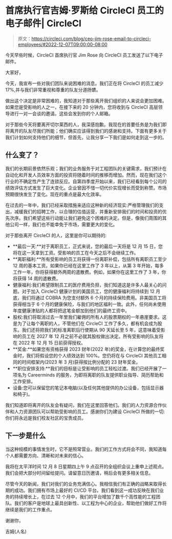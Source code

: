 # 首席执行官吉姆·罗斯给 CircleCI 员工的电子邮件| CircleCI

> 原文：<https://circleci.com/blog/ceo-jim-rose-email-to-circleci-employees/#2022-12-07T09:00:00-08:00>

今天早些时候，CircleCI 首席执行官 Jim Rose 向 CircleCI 员工发送了以下电子邮件。

大家好，

今天，我宣布一些对我们团队来说困难的消息。我们正在将 CircleCI 的员工减少 17%,并与我们非常重视和尊重的队友分道扬镳。

做出这个决定是非常困难的，我知道对于那些离开我们组织的人来说会更加困难。如果您是受影响的人之一，在接下来的 20 分钟内，您将收到与 CircleCI 高层领导进行一对一会谈的邀请。这些会发到你的个人邮箱。

对于那些今天将要离开切尔莱西的人，我深感抱歉。我现在的首要任务是为我们即将离开的队友尽我们所能；他们确实应该得到我们的感谢和支持。下面有更多关于我们计划如何支持他们的细节，但首先，让我分享一下我们是如何走到这一步的。

## 什么变了？

我们的长期前景依然乐观；我们的业务服务于对工程团队的关键需求，我们预计在自动化和开发人员效率方面的投资将随着时间的推移而增加。然而，现在我们这个行业的不确定性产生了连锁反应。自第四季度开始以来，我们已经看到每个公司的绩效评估方式发生了巨大变化。企业曾因不惜一切代价实现增长而受到称赞。市场预期很快发生了变化。现在的重点是最大化效率。

在过去的一年中，我们已经采取措施来适应这种新的经济现实:严格管理我们的支出，减缓我们的招聘工作，以合理的估值运营，并重新安排我们的时间和投资的优先次序。我们希望这些行动能让我们避免这个困难的决定。但是，像我们周围的其他公司一样，我们也不能幸免于市场，需要更大的变化。

对于那些离开 CircleCI 的人，这里是你可以期待的:

*   **最后一天:**对于离职员工，正式来说，您的最后一天将是 12 月 15 日，您将在这一天拿到工资。受影响的员工在今天之后不会继续工作。
*   **离职福利:**所有受影响的员工将获得一份离职补偿，包括所有离职员工至少 12 周的基本工资。如果你已经在这里工作了 3 年以上，从第 3 年开始，每多工作一年，你将获得额外两周的遣散费。例如，如果你在这里工作了 3 年，你将获得 14 周的遣散费。
*   健康福利:我们希望限制员工的医疗费用负担，我们知道这是许多人最关心的问题。对于加入 CircleCI 健康计划的美国员工，您的健康福利将持续到 12 月底，我们将通过 COBRA 为您支付额外 6 个月的持续保险费用。非美国员工将获得相当于 6 个月的健康保险，与我们的地区福利一致。此外，任何尚未使用年度健康津贴的人都将把这笔金额加到他们的最终工资中。
*   股权:我们将取消过去一年里我们雇佣的所有人的股票期权的一年悬崖要求。这是为了让每个离职的人，不管他们在 CircleCI 工作了多久，都有机会成为股东。我们还将把我们的标准离职后行使期从 90 天延长至 5 年，这意味着受影响的员工在 2027 年 12 月之前不必就其股权做出决定。所有受影响的队友将在 2022 年 12 月 15 日前获得授权。
*   **奖金:**如果您有资格获得 2023 财年(2022 年)的奖金，在计算您的最终奖金时，我们将假设您的个人绩效达到 100%。您仍将在与 CircleCI 其他员工相同的时间框架内(2023 年 3 月)获得按比例分配的 23 财年奖金。
*   **职位安排支持:**我们的目标是让受影响的员工轻松过渡。我们已经开展了一项名为 Careerminds 的服务，为即将离职的队友提供职业指导、简历帮助和工作安排。
*   设备:您可以保留您的笔记本电脑(以及任何其他提供的办公设备，包括显示器和椅子)。

我们知道即将离开的队友会有疑问，我们在这里回答他们。我们的人力资源合作伙伴和人力资源团队可以帮助受影响的员工。感谢你们为建设 CircleCI 所做的一切:你们将永远是我们校友社区的宝贵成员。

## 下一步是什么

当这种规模的事情发生时，它不是照常营业。我们的工作方式将会不同，我知道每个人都需要方向、清晰和对未来的信心。

我将在太平洋时间 12 月 8 日星期四上午 9 点召开的全组织会议上重申上述观点。我们会把大部分时间留给提问。请留意日历邀请，稍后会有更多相关信息。

尽管今天的新闻，我们对我们的业务充满信心。我相信我们有正确的战略来取得长期的成功。我们拥有市场上最好的 CI/CD 平台。我们看到这一成功反映在我们业务的持续增长上，在过去 12 个月中，我们的平台增加了数千个高性能的工程团队。我们的客户是地球上最具创新性、以工程为中心的企业，帮助他们做好工作将继续是我们的工作重点。

谢谢你，

吉姆(人名)